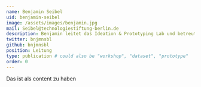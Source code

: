 ```yaml
---
name: Benjamin Seibel
uid: benjamin-seibel
image: /assets/images/benjamin.jpg
mail: Seibel@technologiestiftung-berlin.de
description: Benjamin leitet das Ideation & Prototyping Lab und betreute zuvor bei der Technologiestiftung Berlin Open Data-Projekte. Er promovierte in Darmstadt und Harvard zur Mediengeschichte des E-Government und arbeitete als Journalist und Kurator u.a. in New York, Nicosia und Rotterdam.
twitter: bnjmnsbl
github: bnjmnsbl
position: Leitung
type: publication # could also be "workshop", "dataset", "prototype"
order: 0
---
```



Das ist als content zu haben
